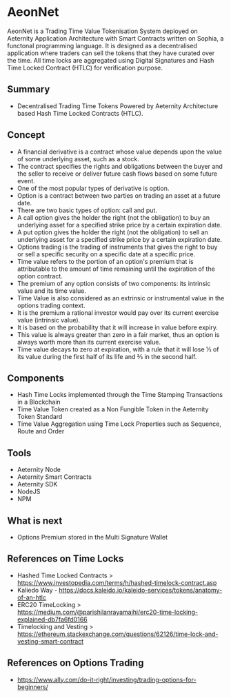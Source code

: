 # AeonNet
AeonNet is a Trading Time Value Tokenisation System deployed on Aeternity Application Architecture with Smart Contracts written on Sophia, a functonal programming language. It is designed as a decentralised application where traders can sell the tokens that they have curated over the time. All time locks are aggregated using Digital Signatures and Hash Time Locked Contract (HTLC) for verification purpose.  

## Summary
- Decentralised Trading Time Tokens Powered by Aeternity Architecture based Hash Time Locked Contracts (HTLC). 

## Concept
- A financial derivative is a contract whose value depends upon the value of some underlying asset, such as a stock. 
- The contract specifies the rights and obligations between the buyer and the seller to receive or deliver future cash flows based on some future event.
- One of the most popular types of derivative is option. 
- Option is a contract between two parties on trading an asset at a future date. 
- There are two basic types of option: call and put. 
- A call option gives the holder the right (not the obligation) to buy an underlying asset for a specified strike price by a certain expiration date. 
- A put option gives the holder the right (not the obligation) to sell an underlying asset for a specified strike price by a certain expiration date.
- Options trading is the trading of instruments that gives the right to buy or sell a specific security on a specific date at a specific price.
- Time value refers to the portion of an option's premium that is attributable to the amount of time remaining until the expiration of the option contract. 
- The premium of any option consists of two components: its intrinsic value and its time value.
- Time Value is also considered as an extrinsic or instrumental value in the options trading context. 
- It is the premium a rational investor would pay over its current exercise value (intrinsic value).
- It is based on the probability that it will increase in value before expiry. 
- This value is always greater than zero in a fair market, thus an option is always worth more than its current exercise value. 
- Time value decays to zero at expiration, with a rule that it will lose ​1⁄3 of its value during the first half of its life and ​2⁄3 in the second half.

## Components
- Hash Time Locks implemented through the Time Stamping Transactions in a Blockchain
- Time Value Token created as a Non Fungible Token in the Aeternity Token Standard
- Time Value Aggregation using Time Lock Properties such as Sequence, Route and Order

## Tools
- Aeternity Node
- Aeternity Smart Contracts
- Aeternity SDK
- NodeJS
- NPM

## What is next
- Options Premium stored in the Multi Signature Wallet

## References on Time Locks
- Hashed Time Locked Contracts > https://www.investopedia.com/terms/h/hashed-timelock-contract.asp
- Kaliedo Way - https://docs.kaleido.io/kaleido-services/tokens/anatomy-of-an-htlc
- ERC20 TimeLocking > https://medium.com/@parishilanrayamajhi/erc20-time-locking-explained-db7fa6fd0166
- Timelocking and Vesting > https://ethereum.stackexchange.com/questions/62126/time-lock-and-vesting-smart-contract

## References on Options Trading
- https://www.ally.com/do-it-right/investing/trading-options-for-beginners/
